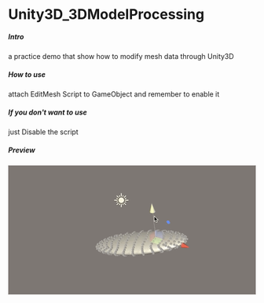 # Unity3D_3DModelProcessing


<div>
    <h5>Intro</h5>
    <p> a practice demo that show how to modify mesh data through Unity3D </p>
    <h5>How to use</h5>
    <p> attach EditMesh Script to GameObject and remember to enable it</p>
    <h5>If you don't want to use</h5>
    <p> just Disable the script</p>
    <h5>Preview</h5>
    <img src="img/vertexModify.gif">
</div>